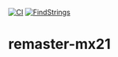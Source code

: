 [![CI](https://github.com/swiftlinux/remaster-mx21/actions/workflows/ci.yml/badge.svg?branch=main)](https://github.com/swiftlinux/remaster-mx21/actions/workflows/ci.yml)
[![FindStrings](https://github.com/swiftlinux/remaster-mx21/actions/workflows/find-strings.yml/badge.svg?branch=main)](https://github.com/swiftlinux/remaster-mx21/actions/workflows/find-strings.yml)

# remaster-mx21
